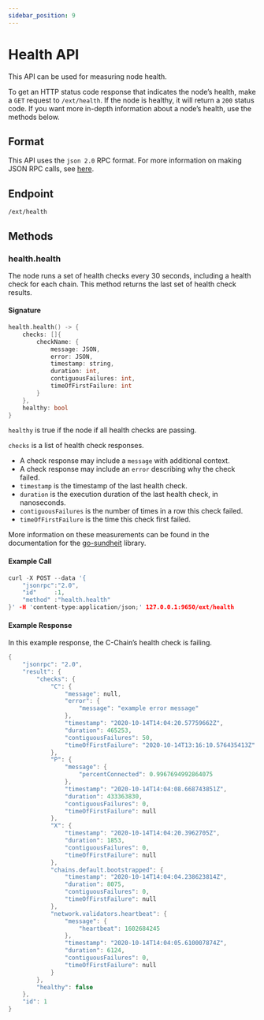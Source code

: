 ```yaml
---
sidebar_position: 9
---
```


# Health API

This API can be used for measuring node health.

To get an HTTP status code response that indicates the node’s health, make a `GET` request to `/ext/health`. If the node is healthy, it will return a `200` status code. If you want more in-depth information about a node’s health, use the methods below.

## Format

This API uses the `json 2.0` RPC format. For more information on making JSON RPC calls, see [here](issuing-api-calls.md).

## Endpoint

```text
/ext/health
```

## Methods

### health.health

The node runs a set of health checks every 30 seconds, including a health check for each chain. This method returns the last set of health check results.

#### **Signature**

```cpp
health.health() -> {
    checks: []{
        checkName: {
            message: JSON,
            error: JSON,
            timestamp: string,
            duration: int,
            contiguousFailures: int,
            timeOfFirstFailure: int
        }
    },
    healthy: bool
}
```

`healthy` is true if the node if all health checks are passing.

`checks` is a list of health check responses.

* A check response may include a `message` with additional context.
* A check response may include an `error` describing why the check failed.
* `timestamp` is the timestamp of the last health check.
* `duration` is the execution duration of the last health check, in nanoseconds.
* `contiguousFailures` is the number of times in a row this check failed.
* `timeOfFirstFailure` is the time this check first failed.

More information on these measurements can be found in the documentation for the [go-sundheit](https://github.com/AppsFlyer/go-sundheit) library.

#### **Example Call**

```cpp
curl -X POST --data '{
    "jsonrpc":"2.0",
    "id"     :1,
    "method" :"health.health"
}' -H 'content-type:application/json;' 127.0.0.1:9650/ext/health
```

#### **Example Response**

In this example response, the C-Chain’s health check is failing.

```cpp
{
    "jsonrpc": "2.0",
    "result": {
        "checks": {
            "C": {
                "message": null,
                "error": {
                    "message": "example error message"
                },
                "timestamp": "2020-10-14T14:04:20.57759662Z",
                "duration": 465253,
                "contiguousFailures": 50,
                "timeOfFirstFailure": "2020-10-14T13:16:10.576435413Z"
            },
            "P": {
                "message": {
                    "percentConnected": 0.9967694992864075
                },
                "timestamp": "2020-10-14T14:04:08.668743851Z",
                "duration": 433363830,
                "contiguousFailures": 0,
                "timeOfFirstFailure": null
            },
            "X": {
                "timestamp": "2020-10-14T14:04:20.3962705Z",
                "duration": 1853,
                "contiguousFailures": 0,
                "timeOfFirstFailure": null
            },
            "chains.default.bootstrapped": {
                "timestamp": "2020-10-14T14:04:04.238623814Z",
                "duration": 8075,
                "contiguousFailures": 0,
                "timeOfFirstFailure": null
            },
            "network.validators.heartbeat": {
                "message": {
                    "heartbeat": 1602684245
                },
                "timestamp": "2020-10-14T14:04:05.610007874Z",
                "duration": 6124,
                "contiguousFailures": 0,
                "timeOfFirstFailure": null
            }
        },
        "healthy": false
    },
    "id": 1
}
```

